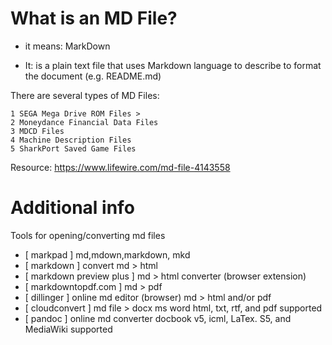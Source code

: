 # What is an MD File?

- it means: MarkDown

- It: is a plain text file that uses Markdown language to describe to format the document (e.g. README.md)

There are several types of MD Files:

    1 SEGA Mega Drive ROM Files > 
    2 Moneydance Financial Data Files
    3 MDCD Files
    4 Machine Description Files
    5 SharkPort Saved Game Files



Resource: https://www.lifewire.com/md-file-4143558


# Additional info

Tools for opening/converting md files

- [ markpad ] md,mdown,markdown, mkd
- [ markdown ] convert md > html
- [ markdown preview plus ] md > html converter (browser extension)
- [ markdowntopdf.com ] md > pdf
- [ dillinger ] online md editor (browser) md > html and/or pdf
- [ cloudconvert ] md file > docx ms word
html, txt, rtf, and pdf supported
- [ pandoc ] online md converter
docbook v5, icml, LaTex. S5, and MediaWiki supported

